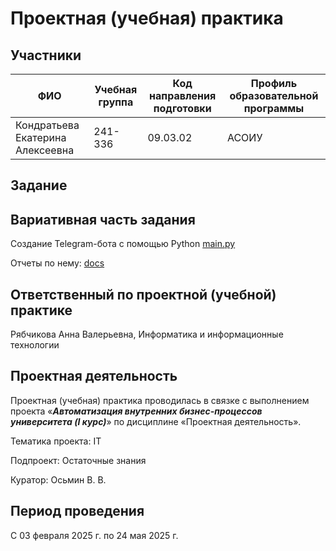 # Проектная (учебная) практика

## Участники

| ФИО | Учебная группа | Код направления подготовки | Профиль образовательной программы |
|-|-|-|-|
| Кондратьева Екатерина Алексеевна |241-336|09.03.02|АСОИУ|

## Задание



## Вариативная часть задания

Создание Telegram-бота с помощью Python [main.py](src/main.py)

Отчеты по нему: [docs](docs)
## Ответственный по проектной (учебной) практике

Рябчикова Анна Валерьевна, Информатика и информационные технологии

## Проектная деятельность

Проектная (учебная) практика проводилась в связке с выполнением проекта «***Автоматизация внутренних бизнес-процессов университета (I курс)***» по дисциплине «Проектная деятельность».

Тематика проекта: IT

Подпроект: Остаточные знания

Куратор: Осьмин В. В.

## Период проведения

С 03 февраля 2025 г. по 24 мая 2025 г.
